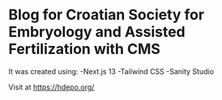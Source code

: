 # Blog for Croatian Society for Embryology and Assisted Fertilization with CMS

It was created using: -Next.js 13 
                      -Tailwind CSS
                      -Sanity Studio

Visit at https://hdepo.org/
